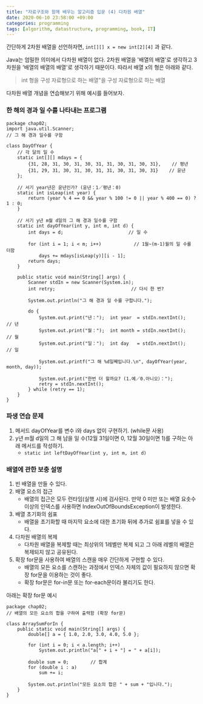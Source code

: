 ```yaml
---
title: "자료구조와 함께 배우는 알고리즘 입문 (4) 다차원 배열"
date: 2020-06-10 23:58:00 +09:00
categories: programming
tags: [algorithm, datastructure, programming, book, IT]
---
```


간단하게 2차원 배열을 선언하자면, `int[][] x = new int[2][4]` 과 같다.

Java는 엄밀한 의미에서 다차원 배열이 없다. 2차원 배열을 '배열의 배열'로 생각하고 3차원을 '배열의 배열의 배열'로 생각하기 때문이다. 따라서 배열 x의 형은 아래와 같다.

> int 형을 구성 자료형으로 하는 배열"을 구성 자료형으로 하는 배열

다차원 배열 개념을 연습해보기 위해 예시를 들어보자.

### 한 해의 경과 일 수를 나타내는 프로그램

```
package chap02;
import java.util.Scanner;
// 그 해 경과 일수를 구함

class DayOfYear {
    // 각 달의 일 수
    static int[][] mdays = {
        {31, 28, 31, 30, 31, 30, 31, 31, 30, 31, 30, 31},    // 평년
        {31, 29, 31, 30, 31, 30, 31, 31, 30, 31, 30, 31}    // 윤년
    };

    // 서기 year년은 윤년인가? (윤년：1／평년：0)
    static int isLeap(int year) {
        return (year % 4 == 0 && year % 100 != 0 || year % 400 == 0) ? 1 : 0;
    }

    // 서기 y년 m월 d일의 그 해 경과 일수를 구함
    static int dayOfYear(int y, int m, int d) {
        int days = d;                        // 일 수

        for (int i = 1; i < m; i++)            // 1월~(m-1)월의 일 수를 더함
            days += mdays[isLeap(y)][i - 1];
        return days;
    }

    public static void main(String[] args) {
        Scanner stdIn = new Scanner(System.in);
        int retry;                            // 다시 한 번?

        System.out.println("그 해 경과 일 수를 구합니다.");

        do {
            System.out.print("년：");  int year  = stdIn.nextInt();    // 년
            System.out.print("월：");  int month = stdIn.nextInt();    // 월
            System.out.print("일：");  int day   = stdIn.nextInt();    // 일

            System.out.printf("그 해 %d일째입니다.\n", dayOfYear(year, month, day));

            System.out.print("한번 더 할까요? (1.예／0.아니오）：");
            retry = stdIn.nextInt();
        } while (retry == 1);
    }
}
```

### 파생 연습 문제

1.  메서드 dayOfYear를 변수 i와 days 없이 구현하기. (while문 사용)
2.  y년 m월 d일의 그 해 남을 일 수(12월 31일이면 0, 12월 30일이면 1)를 구하는 아래 메서드를 작성하기.
    -   `static int leftDayOfYear(int y, int m, int d)`

### 배열에 관한 보충 설명

1.  빈 배열을 만들 수 있다.
2.  배열 요소의 접근
    -   배열의 접근은 모두 런타임(실행 시)에 검사된다. 만약 0 미만 또는 배열 요솟수 이상의 인덱스를 사용하면 IndexOutOfBoundsException이 발생한다.
3.  배열 초기화의 쉼표
    -   배열을 초기화할 때 마지막 요소에 대한 초기화 뒤에 추가로 쉼표를 넣을 수 있다.
4.  다차원 배열의 복제
    -   다차원 배열을 복제할 때는 최상위의 1레벨만 복제 되고 그 아래 레벨의 배열은 복제되지 않고 공유된다.
5.  확장 for문을 사용하여 배열의 스캔을 매우 간단하게 구현할 수 있다.
    -   배열의 모든 요소를 스캔하는 과정에서 인덱스 자체의 값이 필요하지 않으면 확장 for문을 이용하는 것이 좋다.
    -   확장 for문은 for-in문 또는 for-each문이라 불리기도 한다.

아래는 확장 for문 예시

```
package chap02;
// 배열의 모든 요소의 합을 구하여 출력함 (확장 for문)

class ArraySumForIn {
    public static void main(String[] args) {
        double[] a = { 1.0, 2.0, 3.0, 4.0, 5.0 };

        for (int i = 0; i < a.length; i++)
            System.out.println("a[" + i + "] = " + a[i]);

        double sum = 0;        // 합계
        for (double i : a)
            sum += i;

        System.out.println("모든 요소의 합은 " + sum + "입니다.");
    }
}
```
